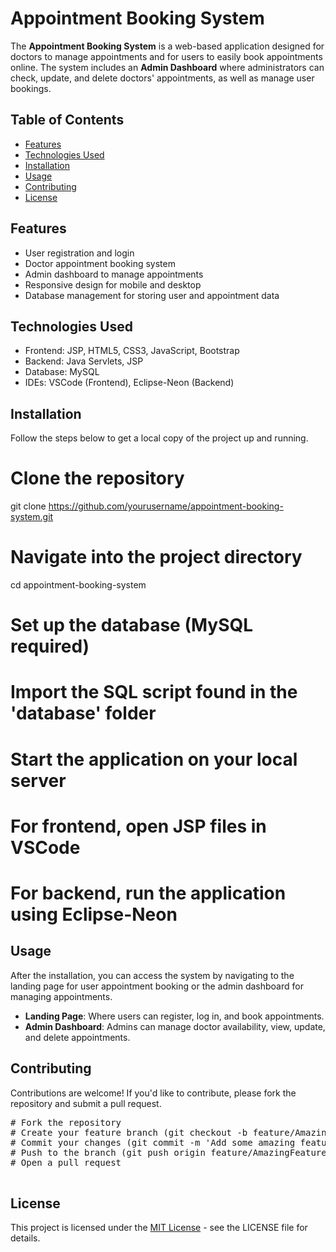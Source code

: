   <h1>Appointment Booking System</h1>

  <p>
    The <strong>Appointment Booking System</strong> is a web-based application designed for doctors to manage appointments and for users to easily book appointments online. The system includes an <strong>Admin Dashboard</strong> where administrators can check, update, and delete doctors' appointments, as well as manage user bookings.
  </p>

  <h2>Table of Contents</h2>
  <ul>
    <li><a href="#features">Features</a></li>
    <li><a href="#technologies-used">Technologies Used</a></li>
    <li><a href="#installation">Installation</a></li>
    <li><a href="#usage">Usage</a></li>
    <li><a href="#contributing">Contributing</a></li>
    <li><a href="#license">License</a></li>
  </ul>

  <h2 id="features">Features</h2>
  <ul>
    <li>User registration and login</li>
    <li>Doctor appointment booking system</li>
    <li>Admin dashboard to manage appointments</li>
    <li>Responsive design for mobile and desktop</li>
    <li>Database management for storing user and appointment data</li>
  </ul>

  <h2 id="technologies-used">Technologies Used</h2>
  <ul>
    <li>Frontend: JSP, HTML5, CSS3, JavaScript, Bootstrap</li>
    <li>Backend: Java Servlets, JSP</li>
    <li>Database: MySQL</li>
    <li>IDEs: VSCode (Frontend), Eclipse-Neon (Backend)</li>
  </ul>

  <h2 id="installation">Installation</h2>
  <p>
    Follow the steps below to get a local copy of the project up and running.
  </p>
  <div class="code-block">

# Clone the repository
git clone https://github.com/yourusername/appointment-booking-system.git

# Navigate into the project directory
cd appointment-booking-system

# Set up the database (MySQL required)
# Import the SQL script found in the 'database' folder

# Start the application on your local server
# For frontend, open JSP files in VSCode
# For backend, run the application using Eclipse-Neon

  </div>

  <h2 id="usage">Usage</h2>
  <p>
    After the installation, you can access the system by navigating to the landing page for user appointment booking or the admin dashboard for managing appointments.
  </p>
  <ul>
    <li><strong>Landing Page</strong>: Where users can register, log in, and book appointments.</li>
    <li><strong>Admin Dashboard</strong>: Admins can manage doctor availability, view, update, and delete appointments.</li>
  </ul>

  <h2 id="contributing">Contributing</h2>
  <p>
    Contributions are welcome! If you'd like to contribute, please fork the repository and submit a pull request.
  </p>
  <div class="code-block">
    <pre>
# Fork the repository
# Create your feature branch (git checkout -b feature/AmazingFeature)
# Commit your changes (git commit -m 'Add some amazing feature')
# Push to the branch (git push origin feature/AmazingFeature)
# Open a pull request
    </pre>
  </div>

  <h2 id="license">License</h2>
  <p>
    This project is licensed under the <a href="LICENSE">MIT License</a> - see the LICENSE file for details.
  </p>

</body>
</html>
